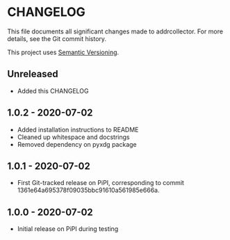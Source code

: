 # CHANGELOG

This file documents all significant changes made to addrcollector. For more
details, see the Git commit history.

This project uses [Semantic Versioning](https://semver.org/spec/v2.0.0.html).

## Unreleased

- Added this CHANGELOG

## 1.0.2 - 2020-07-02

- Added installation instructions to README
- Cleaned up whitespace and docstrings
- Removed dependency on pyxdg package

## 1.0.1 - 2020-07-02

- First Git-tracked release on PiPI, corresponding to commit
  1361e64a695378f09035bbc91610a561985e666a.

## 1.0.0 - 2020-07-02

- Initial release on PiPI during testing
